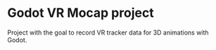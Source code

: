 # Godot VR Mocap project

Project with the goal to record VR tracker data for 3D animations with Godot.